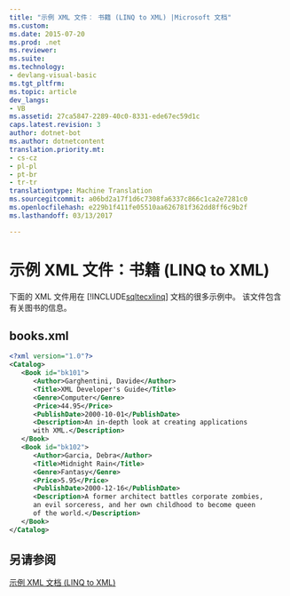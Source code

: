```yaml
---
title: "示例 XML 文件︰ 书籍 (LINQ to XML) |Microsoft 文档"
ms.custom: 
ms.date: 2015-07-20
ms.prod: .net
ms.reviewer: 
ms.suite: 
ms.technology:
- devlang-visual-basic
ms.tgt_pltfrm: 
ms.topic: article
dev_langs:
- VB
ms.assetid: 27ca5847-2289-40c0-8331-ede67ec59d1c
caps.latest.revision: 3
author: dotnet-bot
ms.author: dotnetcontent
translation.priority.mt:
- cs-cz
- pl-pl
- pt-br
- tr-tr
translationtype: Machine Translation
ms.sourcegitcommit: a06bd2a17f1d6c7308fa6337c866c1ca2e7281c0
ms.openlocfilehash: e229b1f411fe05510aa626781f362dd8ff6c9b2f
ms.lasthandoff: 03/13/2017

---
```

# <a name="sample-xml-file-books-linq-to-xml"></a>示例 XML 文件：书籍 (LINQ to XML)
下面的 XML 文件用在 [!INCLUDE[sqltecxlinq](../../../../csharp/programming-guide/concepts/linq/includes/sqltecxlinq_md.md)] 文档的很多示例中。 该文件包含有关图书的信息。  
  
## <a name="booksxml"></a>books.xml  
  
```xml  
<?xml version="1.0"?>  
<Catalog>  
   <Book id="bk101">  
      <Author>Garghentini, Davide</Author>  
      <Title>XML Developer's Guide</Title>  
      <Genre>Computer</Genre>  
      <Price>44.95</Price>  
      <PublishDate>2000-10-01</PublishDate>  
      <Description>An in-depth look at creating applications   
      with XML.</Description>  
   </Book>  
   <Book id="bk102">  
      <Author>Garcia, Debra</Author>  
      <Title>Midnight Rain</Title>  
      <Genre>Fantasy</Genre>  
      <Price>5.95</Price>  
      <PublishDate>2000-12-16</PublishDate>  
      <Description>A former architect battles corporate zombies,   
      an evil sorceress, and her own childhood to become queen   
      of the world.</Description>  
   </Book>  
</Catalog>  
```  
  
## <a name="see-also"></a>另请参阅  
 [示例 XML 文档 (LINQ to XML)](../../../../visual-basic/programming-guide/concepts/linq/sample-xml-documents-linq-to-xml.md)
